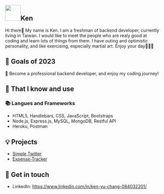 ## <img width="50px" src="https://raw.githubusercontent.com/ms314006/ms314006/basic/resource/gqsm.png" />Ken

Hi there👋
My name is Ken. I am a freshman of backend developer, currently living in Taiwan. I would like to meet the people who are realy good at coding and learn lots of things from them. I have outing and optimistic personality, and like exercising, especially martial art. 
Enjoy your day🥳🥳🥳


## 🔭 Goals of 2023 
👊 Become a professional backend developer, and enjoy my coding journey!


## 🧠 That I know and use
### 📚 Langues and Frameworks
- HTML5, Handlebars, CSS, JavaScript, Bootstraps
- Node.js, Express.js, MySQL, MongoDB, Restful API
- Heroku, Postman


## 💡 Projects
- [Simple Twitter](https://github.com/KenYuChang/twitter-api-2020)
- [Expense-Tracker](https://github.com/KenYuChang/Expense-Tracker/tree/master)

## 🔗 Get in touch
- LinkedIn: https://www.linkedin.com/in/ken-yu-chang-084032201/
